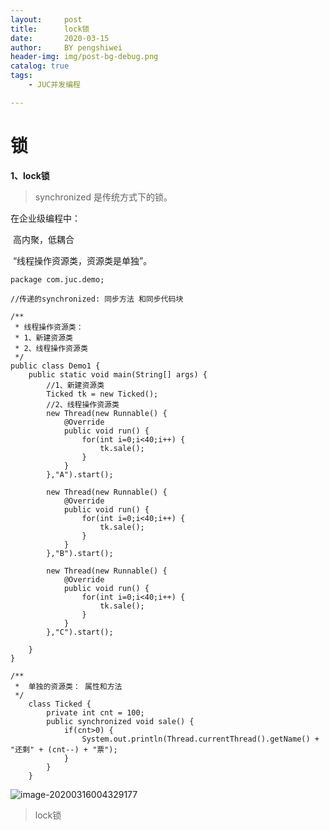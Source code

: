 ```yaml
---
layout:     post
title:      lock锁
date:       2020-03-15
author:     BY pengshiwei
header-img: img/post-bg-debug.png
catalog: true
tags:
    - JUC并发编程

---
```


# **锁**

**1、lock锁**

> synchronized 是传统方式下的锁。

在企业级编程中：

​       高内聚，低耦合

​	    “线程操作资源类，资源类是单独”。

```
package com.juc.demo;

//传递的synchronized: 同步方法 和同步代码块

/**
 * 线程操作资源类：
 * 1、新建资源类
 * 2、线程操作资源类
 */
public class Demo1 {
	public static void main(String[] args) {
		//1、新建资源类
		Ticked tk = new Ticked();
		//2、线程操作资源类
		new Thread(new Runnable() {
			@Override
			public void run() {
				for(int i=0;i<40;i++) {
					tk.sale();
				}
			}
		},"A").start();

		new Thread(new Runnable() {
			@Override
			public void run() {
				for(int i=0;i<40;i++) {
					tk.sale();
				}
			}
		},"B").start();

		new Thread(new Runnable() {
			@Override
			public void run() {
				for(int i=0;i<40;i++) {
					tk.sale();
				}
			}
		},"C").start();

	}
}

/**
 * 	单独的资源类： 属性和方法
 */
	class Ticked {
		private int cnt = 100;
		public synchronized void sale() {
			if(cnt>0) {
				System.out.println(Thread.currentThread().getName() + "还剩" + (cnt--) + "票");
			}
		}
	}
```

![image-20200316004329177](https://tva1.sinaimg.cn/large/00831rSTgy1gcv3aov59pj31b00hm77j.jpg)

> lock锁 

